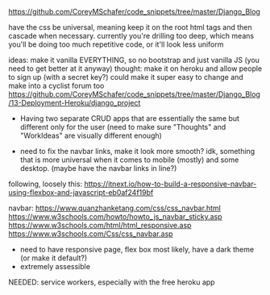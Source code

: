 https://github.com/CoreyMSchafer/code_snippets/tree/master/Django_Blog

have the css be universal, meaning keep it on the root html tags
and then cascade when necessary. currently you're drilling too deep, which 
means you'll be doing too much repetitive code, or it'll look less 
uniform


ideas: make it vanilla EVERYTHING, so no bootstrap and just vanilla JS (you need to get better at it anyway)
thought: make it on heroku and allow people to sign up (with a secret key?)
could make it super easy to change and make into a cyclist forum too
https://github.com/CoreyMSchafer/code_snippets/tree/master/Django_Blog/13-Deployment-Heroku/django_project

- Having two separate CRUD apps that are essentially the same
  but different only for the user
  (need to make sure "Thoughts" and "WorkIdeas" are visually different enough)


- need to fix the navbar links, make it look more smooth? idk, something that is more universal when it comes to
mobile (mostly) and some desktop. (maybe have the navbar links in line?)

following, loosely this: https://itnext.io/how-to-build-a-responsive-navbar-using-flexbox-and-javascript-eb0af24f19bf


navbar:
https://www.quanzhanketang.com/css/css_navbar.html
https://www.w3schools.com/howto/howto_js_navbar_sticky.asp
https://www.w3schools.com/html/html_responsive.asp
https://www.w3schools.com/Css/css_navbar.asp





- need to have responsive page, flex box most likely, have a dark theme (or make it default?)
- extremely assessible



NEEDED:
service workers, especially with the free heroku app
